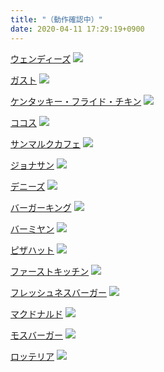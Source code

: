 ```yaml
---
title: "（動作確認中）"
date: 2020-04-11 17:29:19+0900
---
```


[ウェンディーズ](https://pokanpo.com/tags/tag)
![](https://pokanpo.com/shops/ウェンディーズ.png)

[ガスト](https://pokanpo.com/tags/tag)
![](https://pokanpo.com/shops/ガスト.png)

[ケンタッキー・フライド・チキン](https://pokanpo.com/tags/tag)
![](https://pokanpo.com/shops/ケンタッキー・フライド・チキン.png)

[ココス](https://pokanpo.com/tags/tag)
![](https://pokanpo.com/shops/ココス.png)

[サンマルクカフェ](https://pokanpo.com/tags/tag)
![](https://pokanpo.com/shops/サンマルクカフェ.png)

[ジョナサン](https://pokanpo.com/tags/tag)
![](https://pokanpo.com/shops/ジョナサン.png)

[デニーズ](https://pokanpo.com/tags/tag)
![](https://pokanpo.com/shops/デニーズ.png)

[バーガーキング](https://pokanpo.com/tags/tag)
![](https://pokanpo.com/shops/バーガーキング.png)

[バーミヤン](https://pokanpo.com/tags/tag)
![](https://pokanpo.com/shops/バーミヤン.png)

[ピザハット](https://pokanpo.com/tags/tag)
![](https://pokanpo.com/shops/ピザハット.png)

[ファーストキッチン](https://pokanpo.com/tags/tag)
![](https://pokanpo.com/shops/ファーストキッチン.png)

[フレッシュネスバーガー](https://pokanpo.com/tags/tag)
![](https://pokanpo.com/shops/フレッシュネスバーガー.png)

[マクドナルド](https://pokanpo.com/tags/tag)
![](https://pokanpo.com/shops/マクドナルド.png)

[モスバーガー](https://pokanpo.com/tags/tag)
![](https://pokanpo.com/shops/モスバーガー.png)

[ロッテリア](https://pokanpo.com/tags/tag)
![](https://pokanpo.com/shops/ロッテリア.png)
